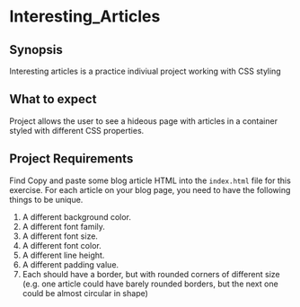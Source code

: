 # Interesting_Articles

## Synopsis

Interesting articles is a practice indiviual project working with CSS styling

## What to expect

Project allows the user to see a hideous page with articles in a container styled with different CSS properties.

## Project Requirements

Find Copy and paste some blog article HTML into the `index.html` file for this exercise. For each article on your blog page, you need to have the following things to be unique.

1. A different background color.
1. A different font family.
1. A different font size.
1. A different font color.
1. A different line height.
1. A different padding value.
1. Each should have a border, but with rounded corners of different size (e.g. one article could have barely rounded borders, but the next one could be almost circular in shape)